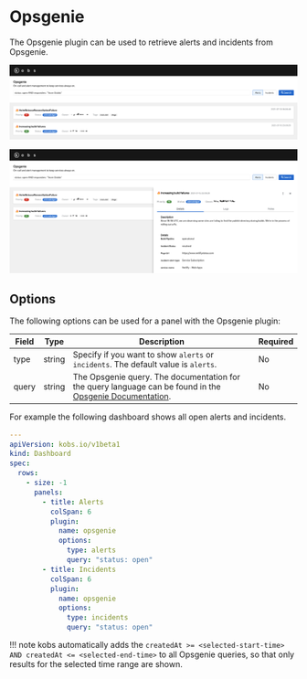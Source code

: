# Opsgenie

The Opsgenie plugin can be used to retrieve alerts and incidents from Opsgenie.

![Alerts](assets/opsgenie-alerts.png)

![Alert Details](assets/opsgenie-alerts-details.png)

## Options

The following options can be used for a panel with the Opsgenie plugin:

| Field | Type | Description | Required |
| ----- | ---- | ----------- | -------- |
| type | string | Specify if you want to show `alerts` or `incidents`. The default value is `alerts`. | No |
| query | string | The Opsgenie query. The documentation for the query language can be found in the [Opsgenie Documentation](https://support.atlassian.com/opsgenie/docs/search-queries-for-alerts/). | No |

For example the following dashboard shows all open alerts and incidents.

```yaml
---
apiVersion: kobs.io/v1beta1
kind: Dashboard
spec:
  rows:
    - size: -1
      panels:
        - title: Alerts
          colSpan: 6
          plugin:
            name: opsgenie
            options:
              type: alerts
              query: "status: open"
        - title: Incidents
          colSpan: 6
          plugin:
            name: opsgenie
            options:
              type: incidents
              query: "status: open"
```

!!! note
    kobs automatically adds the `createdAt >= <selected-start-time> AND createdAt <= <selected-end-time>` to all Opsgenie queries, so that only results for the selected time range are shown.
